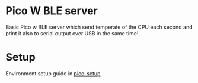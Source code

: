 # Pico W BLE server

Basic Pico w BLE server which send temperate of the CPU each second
and print it also to serial output over USB in the same time!

# Setup 
Environment setup guide in [pico-setup](https://github.com/thewh1teagle/pico-setup)

